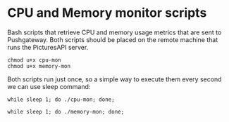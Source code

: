 # CPU and Memory monitor scripts

Bash scripts that retrieve CPU and memory usage metrics that are sent to Pushgateway. Both scripts should be placed on the remote machine that runs the PicturesAPI server.

```shell script
chmod u+x cpu-mon
chmod u+x memory-mon
```

Both scripts run just once, so a simple way to execute them every second we can use sleep command:

```shell script
while sleep 1; do ./cpu-mon; done;
```

```shell script
while sleep 1; do ./memory-mon; done;
```
